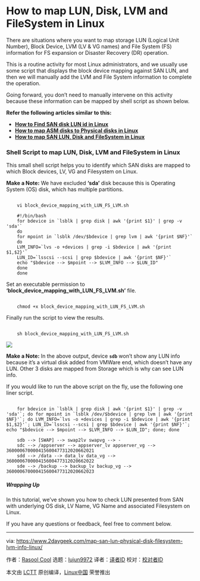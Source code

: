 [#]: subject: "How to map LUN, Disk, LVM and FileSystem in Linux"
[#]: via: "https://www.2daygeek.com/map-san-lun-physical-disk-filesystem-lvm-info-linux/"
[#]: author: "Rasool Cool https://www.2daygeek.com/author/rasool/"
[#]: collector: "lujun9972"
[#]: translator: " "
[#]: reviewer: " "
[#]: publisher: " "
[#]: url: " "

How to map LUN, Disk, LVM and FileSystem in Linux
======

There are situations where you want to map storage LUN (Logical Unit Number), Block Device, LVM (LV & VG names) and File System (FS) information for FS expansion or Disaster Recovery (DR) operation.

This is a routine activity for most Linux administrators, and we usually use some script that displays the block device mapping against SAN LUN, and then we will manually add the LVM and File System information to complete the operation.

Going forward, you don’t need to manually intervene on this activity because these information can be mapped by shell script as shown below.

**Refer the following articles similar to this:**

  * **[How to Find SAN disk LUN id in Linux][1]**
  * **[How to map ASM disks to Physical disks in Linux][2]**
  * **[How to map SAN LUN, Disk and FileSystem in Linux][3]**



### Shell Script to map LUN, Disk, LVM and FileSystem in Linux

This small shell script helps you to identify which SAN disks are mapped to which Block devices, LV, VG and Filesystem on Linux.

**Make a Note:** We have excluded **‘sda’** disk because this is Operating System (OS) disk, which has multiple partitions.

```

    vi block_device_mapping_with_LUN_FS_LVM.sh

    #!/bin/bash
    for bdevice in `lsblk | grep disk | awk '{print $1}' | grep -v 'sda'`
    do
    for mpoint in `lsblk /dev/$bdevice | grep lvm | awk '{print $NF}'`
    do
    LVM_INFO=`lvs -o +devices | grep -i $bdevice | awk '{print $1,$2}'`
    LUN_ID=`lsscsi --scsi | grep $bdevice | awk '{print $NF}'`
    echo "$bdevice --> $mpoint --> $LVM_INFO --> $LUN_ID"
    done
    done

```

Set an executable permission to **‘block_device_mapping_with_LUN_FS_LVM.sh’** file.

```

    chmod +x block_device_mapping_with_LUN_FS_LVM.sh

```

Finally run the script to view the results.

```

    sh block_device_mapping_with_LUN_FS_LVM.sh

```

![][4]

**Make a Note:** In the above output, device **`sdb`** won’t show any LUN info because it’s a virtual disk added from VMWare end, which doesn’t have any LUN. Other 3 disks are mapped from Storage which is why can see LUN info.

If you would like to run the above script on the fly, use the following one liner script.

```

    for bdevice in `lsblk | grep disk | awk '{print $1}' | grep -v 'sda'`; do for mpoint in `lsblk /dev/$bdevice | grep lvm | awk '{print $NF}'`; do LVM_INFO=`lvs -o +devices | grep -i $bdevice | awk '{print $1,$2}'`; LUN_ID=`lsscsi --scsi | grep $bdevice | awk '{print $NF}'`; echo "$bdevice --> $mpoint --> $LVM_INFO --> $LUN_ID"; done; done

    sdb --> [SWAP] --> swap2lv swapvg --> -
    sdc --> /appserver --> appserver_lv appserver_vg --> 360000670000415600477312020662021
    sdd --> /data --> data_lv data_vg --> 360000670000415600477312020662022
    sde --> /backup --> backup_lv backup_vg --> 360000670000415600477312020662023

```

##### Wrapping Up

In this tutorial, we’ve shown you how to check LUN presented from SAN with underlying OS disk, LV Name, VG Name and associated Filesystem on Linux.

If you have any questions or feedback, feel free to comment below.

--------------------------------------------------------------------------------

via: https://www.2daygeek.com/map-san-lun-physical-disk-filesystem-lvm-info-linux/

作者：[Rasool Cool][a]
选题：[lujun9972][b]
译者：[译者ID](https://github.com/译者ID)
校对：[校对者ID](https://github.com/校对者ID)

本文由 [LCTT](https://github.com/LCTT/TranslateProject) 原创编译，[Linux中国](https://linux.cn/) 荣誉推出

[a]: https://www.2daygeek.com/author/rasool/
[b]: https://github.com/lujun9972
[1]: https://www.2daygeek.com/find-san-disk-lun-id-linux/
[2]: https://www.2daygeek.com/shell-script-map-oracle-asm-disks-physical-disk-lun-in-linux/
[3]: https://www.2daygeek.com/map-san-lun-physical-disk-filesystem-linux/
[4]: https://www.2daygeek.com/wp-content/uploads/2023/06/map-san-lun-physical-disk-filesystem-lvm-info-linux-1024x155.jpg
